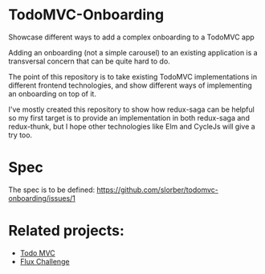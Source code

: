 # TodoMVC-Onboarding
Showcase different ways to add a complex onboarding to a TodoMVC app

Adding an onboarding (not a simple carousel) to an existing application is a transversal concern that can be quite hard to do. 

The point of this repository is to take existing TodoMVC implementations in different frontend technologies, and show different ways of implementing an onboarding on top of it.

I've mostly created this repository to show how redux-saga can be helpful so my first target is to provide an implementation in both redux-saga and redux-thunk, but I hope other technologies like Elm and CycleJs will give a try too.


# Spec

The spec is to be defined: https://github.com/slorber/todomvc-onboarding/issues/1

# Related projects: 
- [Todo MVC](https://github.com/tastejs/todomvc)
- [Flux Challenge](https://github.com/staltz/flux-challenge)


